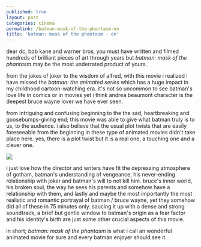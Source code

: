 ```yaml
---
published: true
layout: post
categories: cinema
permalink: /batman-mask-of-the-phantasm-en
title: 'batman: mask of the phantasm - en'
---
```

dear dc, bob kane and warner bros, you must have written and filmed hundreds of brilliant pieces of art through years but *batman: mask of the phantasm* may be the most underrated product of yours.

from the jokes of joker to the wisdom of alfred, with this movie i realized i have missed the *batman: the animated series* which has a huge impact in my childhood cartoon-watching era. it's not so uncommon to see batman's love life in comics or in movies yet i think andrea beaumont character is the deepest bruce wayne lover we have ever seen. 

from intriguing and confusing beginning to the the sad, heartbreaking and goosebumps-giving end; this movie was able to give what batman truly is to us, to the audience. i also believe that the usual plot twists that are easily foreseeable from the beginning in these type of animated movies didn't take place here. yes, there is a plot twist but it is a real one, a touching one and a clever one.

![]({{site.baseurl}}/images/batman.jpg)
  
i just love how the director and writers have fit the depressing atmosphere of gotham, batman's understanding of vengeance, his never-ending relationship with joker and batman's will to not kill him. bruce's inner world, his broken soul, the way he sees his parents and somehow have a relationship with them, and lastly and maybe the most importantly the most realistic and romantic portrayal of batman / bruce wayne, yet they somehow did all of these in 75 minutes only. saucing it up with a dense and strong soundtrack, a brief but gentle window to batman's origin as a fear factor and his identity's birth are just some other crucial aspects of this movie. 

in short; *batman: mask of the phantasm* is what i call an wonderful animated movie for sure and every batman enjoyer should see it.